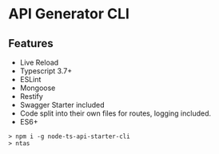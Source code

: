 # API Generator CLI
## Features
- Live Reload
- Typescript 3.7+
- ESLint
- Mongoose
- Restify
- Swagger Starter included
- Code split into their own files for routes, logging included.
- ES6+
```
> npm i -g node-ts-api-starter-cli
> ntas
```